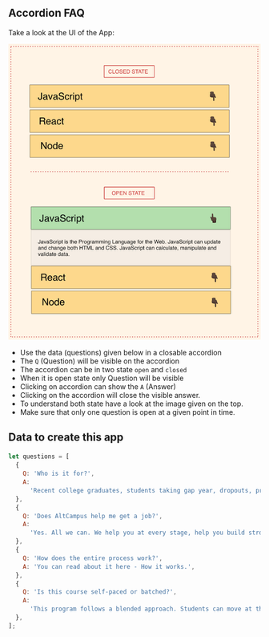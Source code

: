 ## Accordion FAQ

Take a look at the UI of the App:

![Accordion FAQ](../assets/accordion.png)

- Use the data (questions) given below in a closable accordion
- The `Q` (Question) will be visible on the accordion
- The accordion can be in two state `open` and `closed`
- When it is open state only Question will be visible
- Clicking on accordion can show the `A` (Answer)
- Clicking on the accordion will close the visible answer.
- To understand both state have a look at the image given on the top.
- Make sure that only one question is open at a given point in time.

## Data to create this app

```js
let questions = [
  {
    Q: 'Who is it for?',
    A:
      'Recent college graduates, students taking gap year, dropouts, professionals looking to switch careers, anyone learning web development but needs right environment and guidance. No prior programming knowledge required.',
  },
  {
    Q: 'Does AltCampus help me get a job?',
    A:
      'Yes. All we can. We help you at every stage, help you build strong portfolio, prepare for interviews, put you in touch with companies for interview.',
  },
  {
    Q: 'How does the entire process work?',
    A: 'You can read about it here - How it works.',
  },
  {
    Q: 'Is this course self-paced or batched?',
    A:
      'This program follows a blended approach. Students can move at their own pace, however they will be matched with peers learning same concepts.',
  },
];
```
